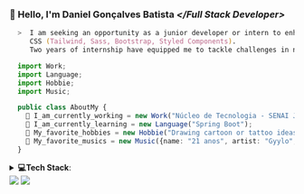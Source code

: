 ### 👋 Hello, I'm Daniel Gonçalves Batista ***</***Full Stack Developer***>***

```zsh
  >  I am seeking an opportunity as a junior developer or intern to enhance my skills in TypeScript, JavaScript, React, Node.js and
     CSS (Tailwind, Sass, Bootstrap, Styled Components). 
     Two years of internship have equipped me to tackle challenges in new technologies and contribute to innovative projects.
```

```typescript
  import Work;
  import Language;
  import Hobbie;
  import Music;

  public class AboutMy {
    🏢 I_am_currently_working = new Work("Núcleo de Tecnologia - SENAI Jandira"); 
    🌱 I_am_currently_learning = new Language("Spring Boot");
    🎨 My_favorite_hobbies = new Hobbie("Drawing cartoon or tattoo ideas");
    🎵 My_favorite_musics = new Music({name: "21 anos", artist: "Gyylo", Genere: "RAP"});
  }
```
<details>
  <summary><b>💻Tech Stack</b>: </summary>
  
  #### Languages
![JavaScript](https://img.shields.io/badge/-JavaScript-000?style=for-the-badge&logo=javascript)
![CSS3](https://img.shields.io/badge/-CSS3-000?style=for-the-badge&logo=css3)
![HTML5](https://img.shields.io/badge/-HTML5-000?style=for-the-badge&logo=html5)
![Typescript](https://shields.io/badge/TypeScript-000?style=for-the-badge&logo=typescript)

#### JS Framework/Library
![Next JS](https://img.shields.io/badge/-NextJS-000?style=for-the-badge&logo=next.js)
![React](https://img.shields.io/badge/-ReactJS-000?style=for-the-badge&logo=react)

#### CSS Framework/Library/Pre-processors
![TailwindCSS](https://img.shields.io/badge/-TailwindCSS-000?style=for-the-badge&logo=tailwind-css)
![MUI](https://img.shields.io/badge/-MUI-000?style=for-the-badge&logo=mui)
![SASS](https://img.shields.io/badge/-SASS-000?style=for-the-badge&logo=sass)

#### Design/Visual Tools
![Figma](https://img.shields.io/badge/-Figma-000?style=for-the-badge&logo=figma)

#### Database/State
![PostgreSQL](https://img.shields.io/badge/-PostgreSQL-000?style=for-the-badge&logo=PostgreSQL)
![MySQL](https://shields.io/badge/MySQL-000?style=for-the-badge&logo=mysql)

#### Backend
![NodeJS](https://img.shields.io/badge/-NodeJS-000?style=for-the-badge&logo=node.js&logoColor=pink)

#### Web Hosting
![Vercel](https://img.shields.io/badge/-Vercel-000?style=for-the-badge&logo=vercel)
![GitHub Pages](https://img.shields.io/badge/-GitHub%20Pages-000?style=for-the-badge&logo=github)

#### Package Manager
![NPM](https://img.shields.io/badge/-NPM-000?style=for-the-badge&logo=npm)
![Yarn](https://img.shields.io/badge/-yarn-000?style=for-the-badge&logo=yarn)

#### Version Control
![Git](https://img.shields.io/badge/-Git-000?style=for-the-badge&logo=git)
![GitHub](https://img.shields.io/badge/-GitHub-000?style=for-the-badge&logo=github)
</details>

<div> 
  <a href="https://www.linkedin.com/in/daniel-batista-6228a9197/" target="LinkedIn"><img src="https://img.shields.io/badge/-LinkedIn-%230077B5?style=for-the-badge&logo=linkedin&logoColor=white" target="_blank"></a>
  <a href="https://wa.me/5511961313118?text=Ol%C3%A1%21%21+Tudo+bem%3F" target="WhatsApp"><img src="https://img.shields.io/badge/-WhatsApp-%37211102?style=for-the-badge&logo=whatsapp&logoColor=white" target="_blank"></a>
</div>
